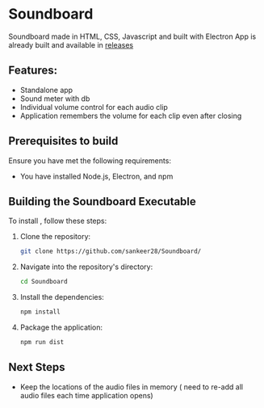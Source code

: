 # Soundboard
Soundboard made in HTML, CSS, Javascript and built with Electron
App is already built and available in [releases](https://github.com/sankeer28/Soundboard/releases/tag/Soundboard)

## Features:
- Standalone app
- Sound meter with db
- Individual volume control for each audio clip
- Application remembers the volume for each clip even after closing
  
## Prerequisites to build

Ensure you have met the following requirements:

* You have installed Node.js, Electron, and npm

## Building the Soundboard Executable

To install <Your-Project-Name>, follow these steps:

1. Clone the repository:
    ```bash
    git clone https://github.com/sankeer28/Soundboard/
    ```
2. Navigate into the repository's directory:
    ```bash
    cd Soundboard
    ```
3. Install the dependencies:
    ```bash
    npm install
    ```
4. Package the application:
    ```bash
    npm run dist
    ```
## Next Steps
- Keep the locations of the audio files in memory ( need to re-add all audio files each time application opens)
